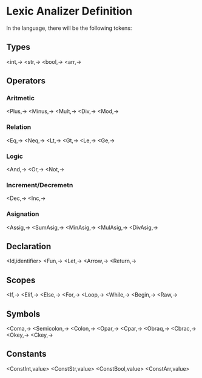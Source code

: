 # Lexic Analizer Definition

In the language, there will be the following tokens:

## Types

<int,->
<str,->
<bool,->
<arr,->

## Operators

### Aritmetic

<Plus,->
<Minus,->
<Mult,->
<Div,->
<Mod,->

### Relation

<Eq,->
<Neq,->
<Lt,->
<Gt,->
<Le,->
<Ge,->

### Logic

<And,->
<Or,->
<Not,->

### Increment/Decremetn

<Dec,->
<Inc,->

### Asignation

<Assig,->
<SumAsig,->
<MinAsig,->
<MulAsig,->
<DivAsig,->


## Declaration

<Id,identifier>
<Fun,->
<Let,->
<Arrow,-> 
<Return,->

## Scopes

<If,->
<Elif,->
<Else,->
<For,->
<Loop,->
<While,->
<Begin,->
<Raw,->

## Symbols
<Coma,->
<Semicolon,->
<Colon,->
<Opar,->
<Cpar,->
<Obraq,->
<Cbrac,->
<Okey,->
<Ckey,->

## Constants

<ConstInt,value>
<ConstStr,value>
<ConstBool,value>
<ConstArr,value>

